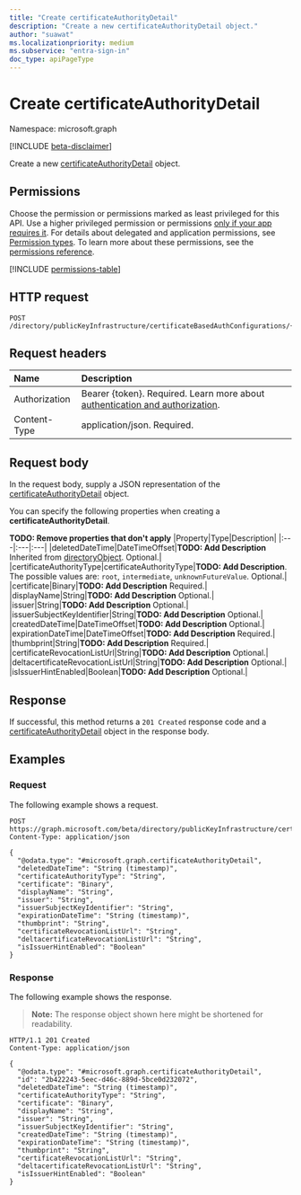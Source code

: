 ```yaml
---
title: "Create certificateAuthorityDetail"
description: "Create a new certificateAuthorityDetail object."
author: "suawat"
ms.localizationpriority: medium
ms.subservice: "entra-sign-in"
doc_type: apiPageType
---
```


# Create certificateAuthorityDetail

Namespace: microsoft.graph

[!INCLUDE [beta-disclaimer](../../includes/beta-disclaimer.md)]

Create a new [certificateAuthorityDetail](../resources/certificateauthoritydetail.md) object.

## Permissions

Choose the permission or permissions marked as least privileged for this API. Use a higher privileged permission or permissions [only if your app requires it](/graph/permissions-overview#best-practices-for-using-microsoft-graph-permissions). For details about delegated and application permissions, see [Permission types](/graph/permissions-overview#permission-types). To learn more about these permissions, see the [permissions reference](/graph/permissions-reference).

<!-- {
  "blockType": "permissions",
  "name": "certificatebasedauthpki-post-certificateauthorities-permissions"
}
-->
[!INCLUDE [permissions-table](../includes/permissions/certificatebasedauthpki-post-certificateauthorities-permissions.md)]

## HTTP request

<!-- {
  "blockType": "ignored"
}
-->
``` http
POST /directory/publicKeyInfrastructure/certificateBasedAuthConfigurations/{certificateBasedAuthPkiId}/certificateAuthorities
```

## Request headers

|Name|Description|
|:---|:---|
|Authorization|Bearer {token}. Required. Learn more about [authentication and authorization](/graph/auth/auth-concepts).|
|Content-Type|application/json. Required.|

## Request body

In the request body, supply a JSON representation of the [certificateAuthorityDetail](../resources/certificateauthoritydetail.md) object.

You can specify the following properties when creating a **certificateAuthorityDetail**.

**TODO: Remove properties that don't apply**
|Property|Type|Description|
|:---|:---|:---|
|deletedDateTime|DateTimeOffset|**TODO: Add Description** Inherited from [directoryObject](../resources/directoryobject.md). Optional.|
|certificateAuthorityType|certificateAuthorityType|**TODO: Add Description**. The possible values are: `root`, `intermediate`, `unknownFutureValue`. Optional.|
|certificate|Binary|**TODO: Add Description** Required.|
|displayName|String|**TODO: Add Description** Optional.|
|issuer|String|**TODO: Add Description** Optional.|
|issuerSubjectKeyIdentifier|String|**TODO: Add Description** Optional.|
|createdDateTime|DateTimeOffset|**TODO: Add Description** Optional.|
|expirationDateTime|DateTimeOffset|**TODO: Add Description** Required.|
|thumbprint|String|**TODO: Add Description** Required.|
|certificateRevocationListUrl|String|**TODO: Add Description** Optional.|
|deltacertificateRevocationListUrl|String|**TODO: Add Description** Optional.|
|isIssuerHintEnabled|Boolean|**TODO: Add Description** Optional.|



## Response

If successful, this method returns a `201 Created` response code and a [certificateAuthorityDetail](../resources/certificateauthoritydetail.md) object in the response body.

## Examples

### Request

The following example shows a request.
<!-- {
  "blockType": "request",
  "name": "create_certificateauthoritydetail_from_"
}
-->
``` http
POST https://graph.microsoft.com/beta/directory/publicKeyInfrastructure/certificateBasedAuthConfigurations/{certificateBasedAuthPkiId}/certificateAuthorities
Content-Type: application/json

{
  "@odata.type": "#microsoft.graph.certificateAuthorityDetail",
  "deletedDateTime": "String (timestamp)",
  "certificateAuthorityType": "String",
  "certificate": "Binary",
  "displayName": "String",
  "issuer": "String",
  "issuerSubjectKeyIdentifier": "String",
  "expirationDateTime": "String (timestamp)",
  "thumbprint": "String",
  "certificateRevocationListUrl": "String",
  "deltacertificateRevocationListUrl": "String",
  "isIssuerHintEnabled": "Boolean"
}
```


### Response

The following example shows the response.
>**Note:** The response object shown here might be shortened for readability.
<!-- {
  "blockType": "response",
  "truncated": true,
  "@odata.type": "microsoft.graph.certificateAuthorityDetail"
}
-->
``` http
HTTP/1.1 201 Created
Content-Type: application/json

{
  "@odata.type": "#microsoft.graph.certificateAuthorityDetail",
  "id": "2b422243-5eec-d46c-889d-5bce0d232072",
  "deletedDateTime": "String (timestamp)",
  "certificateAuthorityType": "String",
  "certificate": "Binary",
  "displayName": "String",
  "issuer": "String",
  "issuerSubjectKeyIdentifier": "String",
  "createdDateTime": "String (timestamp)",
  "expirationDateTime": "String (timestamp)",
  "thumbprint": "String",
  "certificateRevocationListUrl": "String",
  "deltacertificateRevocationListUrl": "String",
  "isIssuerHintEnabled": "Boolean"
}
```

